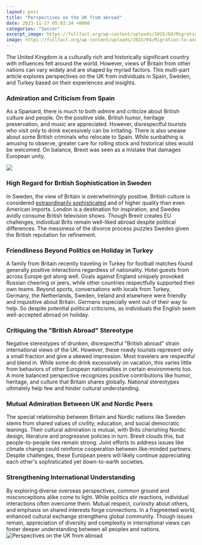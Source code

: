 ```yaml
---
layout: post
title: "Perspectives on the UK from abroad"
date: 2023-11-27 05:02:34 +0000
categories: "Soccer"
excerpt_image: https://fullfact.org/wp-content/uploads/2015/04/Migration-to-and-from-UK-migobs.png
image: https://fullfact.org/wp-content/uploads/2015/04/Migration-to-and-from-UK-migobs.png
---
```


The United Kingdom is a culturally rich and historically significant country with influences felt around the world. However, views of Britain from other nations can vary widely and are shaped by myriad factors. This multi-part article explores perspectives on the UK from individuals in Spain, Sweden, and Turkey based on their experiences and insights.
### Admiration and Criticism from Spain
As a Spaniard, there is much to both admire and criticize about British culture and people. On the positive side, British humor, heritage preservation, and music are appreciated. However, disrespectful tourists who visit only to drink excessively can be irritating. There is also unease about some British criminals who relocate to Spain. While sunbathing is amusing to observe, greater care for rolling stock and historical sites would be welcomed. On balance, Brexit was seen as a mistake that damages European unity.

![](https://www.worldatlas.com/r/w1200-h701-c1200x701/upload/9b/57/13/640px-british-overseas-territories.png)
### High Regard for British Sophistication in Sweden  
In Sweden, the view of Britain is overwhelmingly positive. British culture is considered [extraordinarily sophisticated](https://yt.io.vn/collection/aldrete) and of higher quality than even American imports. London is a destination for inspiration, and Swedes avidly consume British television shows. Though Brexit creates EU challenges, individual Brits remain well-liked abroad despite political differences. The messiness of the divorce process puzzles Swedes given the British reputation for refinement.
### Friendliness Beyond Politics on Holiday in Turkey
A family from Britain recently traveling in Turkey for football matches found generally positive interactions regardless of nationality. Hotel guests from across Europe got along well. Goals against England uniquely provoked Russian cheering or jeers, while other countries respectfully supported their own teams. Beyond sports, conversations with locals from Turkey, Germany, the Netherlands, Sweden, Ireland and elsewhere were friendly and inquisitive about Britain. Germans especially went out of their way to help. So despite potential political criticisms, as individuals the English seem well-accepted abroad on holiday.
### Critiquing the "British Abroad" Stereotype  
Negative stereotypes of drunken, disrespectful "British abroad" strain international views of the UK. However, these rowdy tourists represent only a small fraction and give a skewed impression. Most travelers are respectful and blend in. While some do drink excessively on vacation, this varies little from behaviors of other European nationalities in certain environments too. A more balanced perspective recognizes positive contributions like humor, heritage, and culture that Britain shares globally. National stereotypes ultimately help few and hinder cultural understanding.
### Mutual Admiration Between UK and Nordic Peers
The special relationship between Britain and Nordic nations like Sweden stems from shared values of civility, education, and social democratic leanings. Their cultural admiration is mutual, with Brits cherishing Nordic design, literature and progressive policies in turn. Brexit clouds this, but people-to-people ties remain strong. Joint efforts to address issues like climate change could reinforce cooperation between like-minded partners. Despite challenges, these European peers will likely continue appreciating each other's sophisticated yet down-to-earth societies.
### Strengthening International Understanding
By exploring diverse overseas perspectives, common ground and misconceptions alike come to light. While politics stir reactions, individual interactions often overcome them. Mutual respect, curiosity about others, and emphasis on shared interests forge connections. In a fragmented world, enhanced cultural exchange strengthens global community. Though issues remain, appreciation of diversity and complexity in international views can foster deeper understanding between all peoples and nations.
![Perspectives on the UK from abroad](https://fullfact.org/wp-content/uploads/2015/04/Migration-to-and-from-UK-migobs.png)